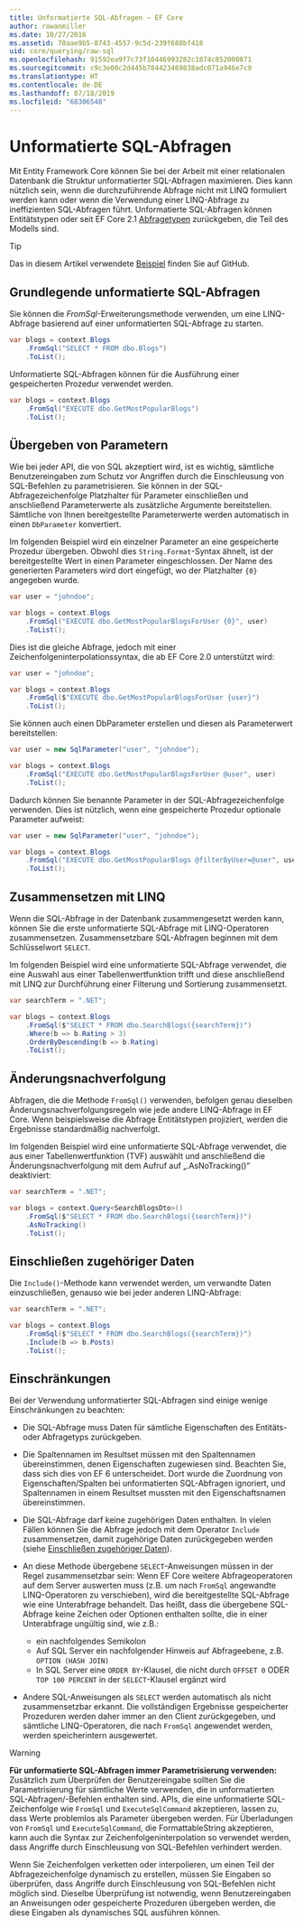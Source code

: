 ```yaml
---
title: Unformatierte SQL-Abfragen – EF Core
author: rowanmiller
ms.date: 10/27/2016
ms.assetid: 70aae9b5-8743-4557-9c5d-239f688bf418
uid: core/querying/raw-sql
ms.openlocfilehash: 91592ea9f7c73f10446993282c1874c852000871
ms.sourcegitcommit: c9c3e00c2d445b784423469838adc071a946e7c9
ms.translationtype: HT
ms.contentlocale: de-DE
ms.lasthandoff: 07/18/2019
ms.locfileid: "68306548"
---
```

# <a name="raw-sql-queries"></a>Unformatierte SQL-Abfragen

Mit Entity Framework Core können Sie bei der Arbeit mit einer relationalen Datenbank die Struktur unformatierter SQL-Abfragen maximieren. Dies kann nützlich sein, wenn die durchzuführende Abfrage nicht mit LINQ formuliert werden kann oder wenn die Verwendung einer LINQ-Abfrage zu ineffizienten SQL-Abfragen führt. Unformatierte SQL-Abfragen können Entitätstypen oder seit EF Core 2.1 [Abfragetypen](xref:core/modeling/query-types) zurückgeben, die Teil des Modells sind.

> [!TIP]  
> Das in diesem Artikel verwendete [Beispiel](https://github.com/aspnet/EntityFramework.Docs/tree/master/samples/core/Querying) finden Sie auf GitHub.

## <a name="basic-raw-sql-queries"></a>Grundlegende unformatierte SQL-Abfragen

Sie können die *FromSql*-Erweiterungsmethode verwenden, um eine LINQ-Abfrage basierend auf einer unformatierten SQL-Abfrage zu starten.

<!-- [!code-csharp[Main](samples/core/Querying/Querying/RawSQL/Sample.cs)] -->
``` csharp
var blogs = context.Blogs
    .FromSql("SELECT * FROM dbo.Blogs")
    .ToList();
```

Unformatierte SQL-Abfragen können für die Ausführung einer gespeicherten Prozedur verwendet werden.

<!-- [!code-csharp[Main](samples/core/Querying/Querying/RawSQL/Sample.cs)] -->
``` csharp
var blogs = context.Blogs
    .FromSql("EXECUTE dbo.GetMostPopularBlogs")
    .ToList();
```

## <a name="passing-parameters"></a>Übergeben von Parametern

Wie bei jeder API, die von SQL akzeptiert wird, ist es wichtig, sämtliche Benutzereingaben zum Schutz vor Angriffen durch die Einschleusung von SQL-Befehlen zu parametrisieren. Sie können in der SQL-Abfragezeichenfolge Platzhalter für Parameter einschließen und anschließend Parameterwerte als zusätzliche Argumente bereitstellen. Sämtliche von Ihnen bereitgestellte Parameterwerte werden automatisch in einen `DbParameter` konvertiert.

Im folgenden Beispiel wird ein einzelner Parameter an eine gespeicherte Prozedur übergeben. Obwohl dies `String.Format`-Syntax ähnelt, ist der bereitgestellte Wert in einen Parameter eingeschlossen. Der Name des generierten Parameters wird dort eingefügt, wo der Platzhalter `{0}` angegeben wurde.

<!-- [!code-csharp[Main](samples/core/Querying/Querying/RawSQL/Sample.cs)] -->
``` csharp
var user = "johndoe";

var blogs = context.Blogs
    .FromSql("EXECUTE dbo.GetMostPopularBlogsForUser {0}", user)
    .ToList();
```

Dies ist die gleiche Abfrage, jedoch mit einer Zeichenfolgeninterpolationssyntax, die ab EF Core 2.0 unterstützt wird:

<!-- [!code-csharp[Main](samples/core/Querying/Querying/RawSQL/Sample.cs)] -->
``` csharp
var user = "johndoe";

var blogs = context.Blogs
    .FromSql($"EXECUTE dbo.GetMostPopularBlogsForUser {user}")
    .ToList();
```

Sie können auch einen DbParameter erstellen und diesen als Parameterwert bereitstellen:

<!-- [!code-csharp[Main](samples/core/Querying/Querying/RawSQL/Sample.cs)] -->
``` csharp
var user = new SqlParameter("user", "johndoe");

var blogs = context.Blogs
    .FromSql("EXECUTE dbo.GetMostPopularBlogsForUser @user", user)
    .ToList();
```

Dadurch können Sie benannte Parameter in der SQL-Abfragezeichenfolge verwenden. Dies ist nützlich, wenn eine gespeicherte Prozedur optionale Parameter aufweist:

<!-- [!code-csharp[Main](samples/core/Querying/Querying/RawSQL/Sample.cs)] -->
``` csharp
var user = new SqlParameter("user", "johndoe");

var blogs = context.Blogs
    .FromSql("EXECUTE dbo.GetMostPopularBlogs @filterByUser=@user", user)
    .ToList();
```

## <a name="composing-with-linq"></a>Zusammensetzen mit LINQ

Wenn die SQL-Abfrage in der Datenbank zusammengesetzt werden kann, können Sie die erste unformatierte SQL-Abfrage mit LINQ-Operatoren zusammensetzen. Zusammensetzbare SQL-Abfragen beginnen mit dem Schlüsselwort `SELECT`.

Im folgenden Beispiel wird eine unformatierte SQL-Abfrage verwendet, die eine Auswahl aus einer Tabellenwertfunktion trifft und diese anschließend mit LINQ zur Durchführung einer Filterung und Sortierung zusammensetzt.

<!-- [!code-csharp[Main](samples/core/Querying/Querying/RawSQL/Sample.cs)] -->
``` csharp
var searchTerm = ".NET";

var blogs = context.Blogs
    .FromSql($"SELECT * FROM dbo.SearchBlogs({searchTerm})")
    .Where(b => b.Rating > 3)
    .OrderByDescending(b => b.Rating)
    .ToList();
```

## <a name="change-tracking"></a>Änderungsnachverfolgung

Abfragen, die die Methode `FromSql()` verwenden, befolgen genau dieselben Änderungsnachverfolgungsregeln wie jede andere LINQ-Abfrage in EF Core. Wenn beispielsweise die Abfrage Entitätstypen projiziert, werden die Ergebnisse standardmäßig nachverfolgt.  

Im folgenden Beispiel wird eine unformatierte SQL-Abfrage verwendet, die aus einer Tabellenwertfunktion (TVF) auswählt und anschließend die Änderungsnachverfolgung mit dem Aufruf auf „.AsNoTracking()“ deaktiviert:

<!-- [!code-csharp[Main](samples/core/Querying/Querying/RawSQL/Sample.cs)] -->
``` csharp
var searchTerm = ".NET";

var blogs = context.Query<SearchBlogsDto>()
    .FromSql($"SELECT * FROM dbo.SearchBlogs({searchTerm})")
    .AsNoTracking()
    .ToList();
```

## <a name="including-related-data"></a>Einschließen zugehöriger Daten

Die `Include()`-Methode kann verwendet werden, um verwandte Daten einzuschließen, genauso wie bei jeder anderen LINQ-Abfrage:

<!-- [!code-csharp[Main](samples/core/Querying/Querying/RawSQL/Sample.cs)] -->
``` csharp
var searchTerm = ".NET";

var blogs = context.Blogs
    .FromSql($"SELECT * FROM dbo.SearchBlogs({searchTerm})")
    .Include(b => b.Posts)
    .ToList();
```

## <a name="limitations"></a>Einschränkungen

Bei der Verwendung unformatierter SQL-Abfragen sind einige wenige Einschränkungen zu beachten:

* Die SQL-Abfrage muss Daten für sämtliche Eigenschaften des Entitäts- oder Abfragetyps zurückgeben.

* Die Spaltennamen im Resultset müssen mit den Spaltennamen übereinstimmen, denen Eigenschaften zugewiesen sind. Beachten Sie, dass sich dies von EF 6 unterscheidet. Dort wurde die Zuordnung von Eigenschaften/Spalten bei unformatierten SQL-Abfragen ignoriert, und Spaltennamen in einem Resultset mussten mit den Eigenschaftsnamen übereinstimmen.

* Die SQL-Abfrage darf keine zugehörigen Daten enthalten. In vielen Fällen können Sie die Abfrage jedoch mit dem Operator `Include` zusammensetzen, damit zugehörige Daten zurückgegeben werden (siehe [Einschließen zugehöriger Daten](#including-related-data)).

* An diese Methode übergebene `SELECT`-Anweisungen müssen in der Regel zusammensetzbar sein: Wenn EF Core weitere Abfrageoperatoren auf dem Server auswerten muss (z.B. um nach `FromSql` angewandte LINQ-Operatoren zu verschieben), wird die bereitgestellte SQL-Abfrage wie eine Unterabfrage behandelt. Das heißt, dass die übergebene SQL-Abfrage keine Zeichen oder Optionen enthalten sollte, die in einer Unterabfrage ungültig sind, wie z.B.:
  * ein nachfolgendes Semikolon
  * Auf SQL Server ein nachfolgender Hinweis auf Abfrageebene, z.B. `OPTION (HASH JOIN)`
  * In SQL Server eine `ORDER BY`-Klausel, die nicht durch `OFFSET 0` ODER `TOP 100 PERCENT` in der `SELECT`-Klausel ergänzt wird

* Andere SQL-Anweisungen als `SELECT` werden automatisch als nicht zusammensetzbar erkannt. Die vollständigen Ergebnisse gespeicherter Prozeduren werden daher immer an den Client zurückgegeben, und sämtliche LINQ-Operatoren, die nach `FromSql` angewendet werden, werden speicherintern ausgewertet.

> [!WARNING]  
> **Für unformatierte SQL-Abfragen immer Parametrisierung verwenden:** Zusätzlich zum Überprüfen der Benutzereingabe sollten Sie die Parametrisierung für sämtliche Werte verwenden, die in unformatierten SQL-Abfragen/-Befehlen enthalten sind. APIs, die eine unformatierte SQL-Zeichenfolge wie `FromSql` und `ExecuteSqlCommand` akzeptieren, lassen zu, dass Werte problemlos als Parameter übergeben werden. Für Überladungen von `FromSql` und `ExecuteSqlCommand`, die FormattableString akzeptieren, kann auch die Syntax zur Zeichenfolgeninterpolation so verwendet werden, dass Angriffe durch Einschleusung von SQL-Befehlen verhindert werden. 
> 
> Wenn Sie Zeichenfolgen verketten oder interpolieren, um einen Teil der Abfragezeichenfolge dynamisch zu erstellen, müssen Sie Eingaben so überprüfen, dass Angriffe durch Einschleusung von SQL-Befehlen nicht möglich sind. Dieselbe Überprüfung ist notwendig, wenn Benutzereingaben an Anweisungen oder gespeicherte Prozeduren übergeben werden, die diese Eingaben als dynamisches SQL ausführen können.
